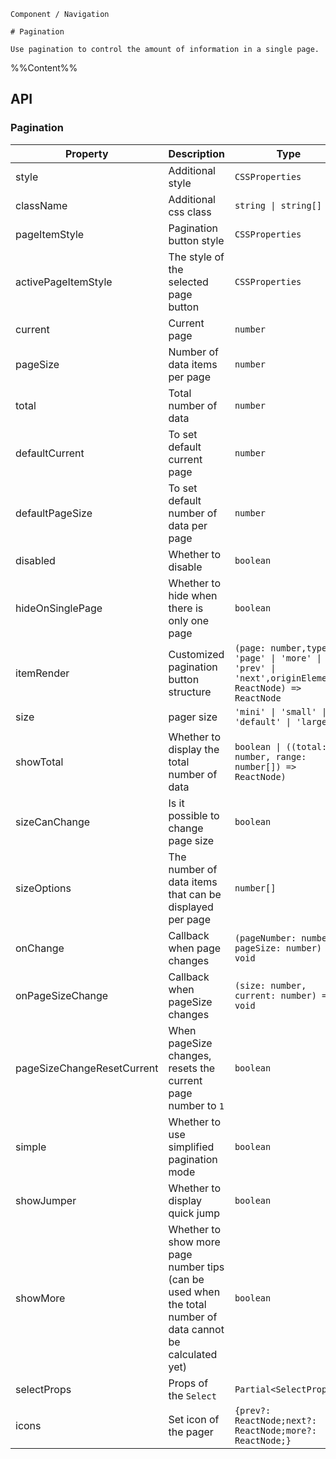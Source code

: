 `````
Component / Navigation

# Pagination

Use pagination to control the amount of information in a single page.
`````

%%Content%%

## API

### Pagination

|Property|Description|Type|DefaultValue|Version|
|---|---|---|---|---|
|style|Additional style|`CSSProperties`|`-`|-|
|className|Additional css class|`string \| string[]`|`-`|-|
|pageItemStyle|Pagination button style|`CSSProperties`|`-`|-|
|activePageItemStyle|The style of the selected page button|`CSSProperties`|`-`|-|
|current|Current page|`number`|`-`|-|
|pageSize|Number of data items per page|`number`|`-`|-|
|total|Total number of data|`number`|`-`|-|
|defaultCurrent|To set default current page|`number`|`-`|-|
|defaultPageSize|To set default number of data per page|`number`|`-`|-|
|disabled|Whether to disable|`boolean`|`-`|-|
|hideOnSinglePage|Whether to hide when there is only one page|`boolean`|`-`|2.6.0|
|itemRender|Customized pagination button structure|`(page: number,type: 'page' \| 'more' \| 'prev' \| 'next',originElement: ReactNode) => ReactNode`|`-`|-|
|size|pager size|`'mini' \| 'small' \| 'default' \| 'large'`|`-`|-|
|showTotal|Whether to display the total number of data|`boolean \| ((total: number, range: number[]) => ReactNode)`|`-`|-|
|sizeCanChange|Is it possible to change page size|`boolean`|`true`|-|
|sizeOptions|The number of data items that can be displayed per page|`number[]`|`-`|-|
|onChange|Callback when page changes|`(pageNumber: number, pageSize: number) => void`|`-`|-|
|onPageSizeChange|Callback when pageSize changes|`(size: number, current: number) => void`|`-`|-|
|pageSizeChangeResetCurrent|When pageSize changes, resets the current page number to `1`|`boolean`|`-`|-|
|simple|Whether to use simplified pagination mode|`boolean`|`-`|-|
|showJumper|Whether to display quick jump|`boolean`|`-`|-|
|showMore|Whether to show more page number tips (can be used when the total number of data cannot be calculated yet)|`boolean`|`-`|-|
|selectProps|Props of the `Select`|`Partial<SelectProps>`|`-`|-|
|icons|Set icon of the pager|`{prev?: ReactNode;next?: ReactNode;more?: ReactNode;}`|`-`|-|

